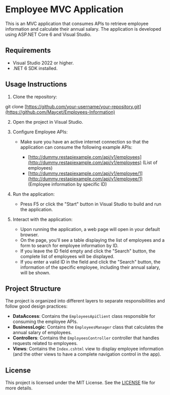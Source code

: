 # Employee MVC Application

This is an MVC application that consumes APIs to retrieve employee information and calculate their annual salary. The application is developed using ASP.NET Core 6 and Visual Studio.

## Requirements

- Visual Studio 2022 or higher.
- .NET 6 SDK installed.

## Usage Instructions

1. Clone the repository:

git clone [https://github.com/your-username/your-repository.git](https://github.com/Maycet/Employees-Information)

2. Open the project in Visual Studio.

3. Configure Employee APIs:

   - Make sure you have an active internet connection so that the application can consume the following example APIs:
   
     - [http://dummy.restapiexample.com/api/v1/employees](http://dummy.restapiexample.com/api/v1/employees) (List of employees)
     - [http://dummy.restapiexample.com/api/v1/employee/1](http://dummy.restapiexample.com/api/v1/employee/1) (Employee information by specific ID)

4. Run the application:

   - Press F5 or click the "Start" button in Visual Studio to build and run the application.

5. Interact with the application:

   - Upon running the application, a web page will open in your default browser.
   - On the page, you'll see a table displaying the list of employees and a form to search for employee information by ID.
   - If you leave the ID field empty and click the "Search" button, the complete list of employees will be displayed.
   - If you enter a valid ID in the field and click the "Search" button, the information of the specific employee, including their annual salary, will be shown.

## Project Structure

The project is organized into different layers to separate responsibilities and follow good design practices:

- **DataAccess**: Contains the `EmployeesApiClient` class responsible for consuming the employee APIs.
- **BusinessLogic**: Contains the `EmployeesManager` class that calculates the annual salary of employees.
- **Controllers**: Contains the `EmployeesController` controller that handles requests related to employees.
- **Views**: Contains the `Index.cshtml` view to display employee information (and the other views to have a complete navigation control in the app).

## License

This project is licensed under the MIT License. See the [LICENSE](LICENSE) file for more details.


